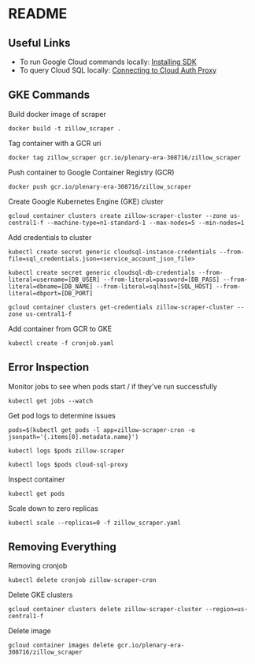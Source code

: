 # README
## Useful Links ##
* To run Google Cloud commands locally: [Installing SDK](https://cloud.google.com/sdk/docs/install)
* To query Cloud SQL locally: [Connecting to Cloud Auth Proxy](https://cloud.google.com/sql/docs/postgres/quickstart-proxy-test)

## GKE Commands ##
Build docker image of scraper
```
docker build -t zillow_scraper .
```
Tag container with a GCR uri
```
docker tag zillow_scraper gcr.io/plenary-era-308716/zillow_scraper
```
Push container to Google Container Registry (GCR)
```
docker push gcr.io/plenary-era-308716/zillow_scraper
```
Create Google Kubernetes Engine (GKE) cluster
```
gcloud container clusters create zillow-scraper-cluster --zone us-central1-f --machine-type=n1-standard-1 --max-nodes=5 --min-nodes=1
```
Add credentials to cluster
```
kubectl create secret generic cloudsql-instance-credentials --from-file=sql_credentials.json=<service_account_json_file>

kubectl create secret generic cloudsql-db-credentials --from-literal=username=[DB_USER] --from-literal=password=[DB_PASS] --from-literal=dbname=[DB_NAME] --from-literal=sqlhost=[SQL_HOST] --from-literal=dbport=[DB_PORT]

gcloud container clusters get-credentials zillow-scraper-cluster --zone us-central1-f
```
Add container from GCR to GKE
```
kubectl create -f cronjob.yaml
```
## Error Inspection ##
Monitor jobs to see when pods start / if they've run successfully
```
kubectl get jobs --watch
```
Get pod logs to determine issues
```
pods=$(kubectl get pods -l app=zillow-scraper-cron -o jsonpath='{.items[0].metadata.name}')

kubectl logs $pods zillow-scraper

kubectl logs $pods cloud-sql-proxy
```
Inspect container
```
kubectl get pods
```
Scale down to zero replicas
```
kubectl scale --replicas=0 -f zillow_scraper.yaml
```
## Removing Everything ##
Removing cronjob
```
kubectl delete cronjob zillow-scraper-cron
```
Delete GKE clusters
```
gcloud container clusters delete zillow-scraper-cluster --region=us-central1-f
```
Delete image
```
gcloud container images delete gcr.io/plenary-era-308716/zillow_scraper
```
